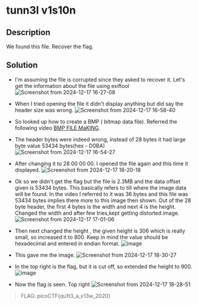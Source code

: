 # tunn3l v1s10n

## Description
We found this file. Recover the flag.

## Solution
- I'm assuming the file is corrupted since they asked to recover it. Let's get the information about the file using exiftool
![Screenshot from 2024-12-17 16-27-08](https://github.com/user-attachments/assets/13af5592-4060-42e7-ba47-2f2c29fb213c)

-  When I tried opening the file it didn't display anything but did say the header size was wrong.
![Screenshot from 2024-12-17 16-58-40](https://github.com/user-attachments/assets/3e81d6cd-cb11-42b9-8bac-73d0206ef770)

- So looked up how to create a BMP ( bitmap data file). Referred the following video [BMP FILE MaKING](https://www.youtube.com/watch?v=kRTZJHMQVd4).
- The header bytes were indeed wrong, instead  of 28 bytes it had large byte value 53434 bytes(hex - D0BA)
![Screenshot from 2024-12-17 16-54-27](https://github.com/user-attachments/assets/0a7c8eca-e776-4345-9258-36070ab55e27)
- After changing it to 28 00 00 00. I opened the file again and this time it displayed.
![Screenshot from 2024-12-17 18-20-18](https://github.com/user-attachments/assets/9f47ecf6-5bf2-4644-a252-21db7d2656e9)
- Ok so we didn't get the flag but the file is 2.3MB and the data offset given is 53434 bytes. This basically refers to till where the image data will be found.
  In the video I referred to it was 36 bytes and this file was 53434 bytes implies there more to this image then shown. Out of the 28 byte header, the first 4 bytes is the width and next 4 is the height.
  Changed the width and after few tries,kept getting distorted image.
  ![Screenshot from 2024-12-17 17-01-06](https://github.com/user-attachments/assets/b7851075-92fa-4d4c-a75e-f4cda1e0b442)
- Then next changed the height , the given height is 306 which is really small, so increased it to 800. Keep in mind the value should be hexadecimal and entered in endian format.
    ![image](https://github.com/user-attachments/assets/9ec8bee1-3613-498a-98b2-64c58b090d12)
- This gave me the image.
![Screenshot from 2024-12-17 18-30-27](https://github.com/user-attachments/assets/34ccff48-193f-47c1-a852-e06fc438773a)
- In the top right is the flag, but it is cut off, so extended the height to 900.
![image](https://github.com/user-attachments/assets/4e566baf-2beb-412f-bbc7-efbf19fd4d11)
- Now the flag is seen. Top right
![Screenshot from 2024-12-17 18-28-51](https://github.com/user-attachments/assets/92a49f4b-a8d7-4cdf-b810-391a49049af5)

> FLAG: picoCTF{qu1t3_a_v13w_2020}

  
